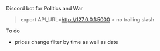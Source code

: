 Discord bot for Politics and War

> export API_URL=http://127.0.0.1:5000
    > no trailing slash


To do
- prices change filter by time as well as date